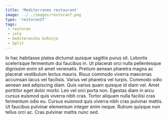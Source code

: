 ```yaml
---
title: 'Mediterraneo restaurant'
image: ../../images/restoran7.png
type: 'restoranST'
tags:
 - restoran
 - jela
 - mediteranska kuhinja
 - Split
---
```

In hac habitasse platea dictumst quisque sagittis purus sit. Lobortis scelerisque fermentum dui faucibus in. Ut placerat orci nulla pellentesque dignissim enim sit amet venenatis. Pretium aenean pharetra magna ac placerat vestibulum lectus mauris. Risus commodo viverra maecenas accumsan lacus vel facilisis. Varius vel pharetra vel turpis. Commodo odio aenean sed adipiscing diam. Quis varius quam quisque id diam vel. Amet porttitor eget dolor morbi. Leo vel orci porta non. Egestas diam in arcu cursus euismod quis viverra nibh cras. Tortor aliquam nulla facilisi cras fermentum odio eu. Cursus euismod quis viverra nibh cras pulvinar mattis. Ut faucibus pulvinar elementum integer enim neque. Rutrum quisque non tellus orci ac. Cras pulvinar mattis nunc sed.